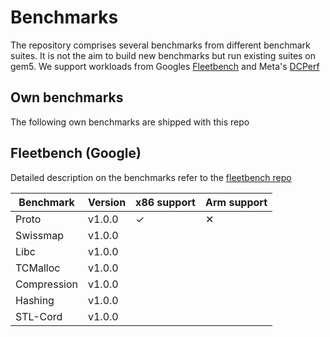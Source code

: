 # Benchmarks


The repository comprises several benchmarks from different benchmark suites. It is not the aim to build new benchmarks but run existing suites on gem5.
We support workloads from Googles [Fleetbench](https://github.com/google/fleetbench) and Meta's [DCPerf]()



## Own benchmarks

The following own benchmarks are shipped with this repo




## Fleetbench (Google)

Detailed description on the benchmarks refer to the [fleetbench repo](https://github.com/google/fleetbench)

Benchmark   | Version | x86 support | Arm support
----------- | ----- | --- | ---
Proto       | v1.0.0 |  ✓ | ✕ |
Swissmap    | v1.0.0 |
Libc        | v1.0.0 |
TCMalloc    | v1.0.0 |
Compression | v1.0.0 |
Hashing     | v1.0.0 |
STL-Cord    | v1.0.0 |